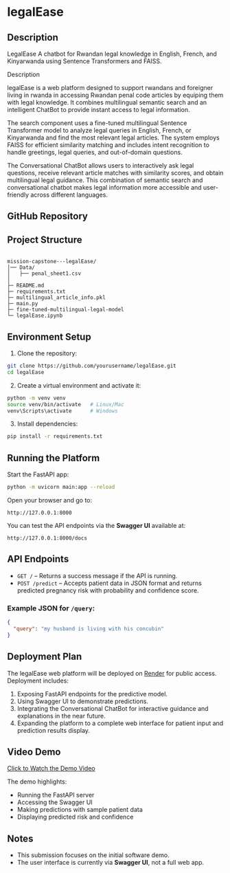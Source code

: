 # legalEase

## Description
LegalEase A chatbot for Rwandan legal knowledge in English, French, and Kinyarwanda using Sentence Transformers and FAISS.

Description 

legalEase is a web platform designed to support rwandans and foreigner living in rwanda in accessing Rwandan penal code articles by equiping them with legal knowledge. It combines multilingual semantic search and an intelligent ChatBot to provide instant access to legal information.

The search component uses a fine-tuned multilingual Sentence Transformer model to analyze legal queries in English, French, or Kinyarwanda and find the most relevant legal articles. The system employs FAISS for efficient similarity matching and includes intent recognition to handle greetings, legal queries, and out-of-domain questions.

The Conversational ChatBot allows users to interactively ask legal questions, receive relevant article matches with similarity scores, and obtain multilingual legal guidance. This combination of semantic search and conversational chatbot makes legal information more accessible and user-friendly across different languages.  

## GitHub Repository


## Project Structure
```

mission-capstone---legalEase/
│── Data/
│   ├── penal_sheet1.csv          
│
├─ README.md
├─ requirements.txt
├─ multilingual_article_info.pkl
├─ main.py
├─ fine-tuned-multilingual-legal-model
└─ legalEase.ipynb

````

## Environment Setup
1. Clone the repository:
```bash
git clone https://github.com/yourusername/legalEase.git
cd legalEase
````

2. Create a virtual environment and activate it:

```bash
python -m venv venv
source venv/bin/activate   # Linux/Mac
venv\Scripts\activate      # Windows
```

3. Install dependencies:

```bash
pip install -r requirements.txt
```

## Running the Platform

Start the FastAPI app:

```bash
python -m uvicorn main:app --reload
```

Open your browser and go to:

```
http://127.0.0.1:8000
```

You can test the API endpoints via the **Swagger UI** available at:

```
http://127.0.0.1:8000/docs
```

## API Endpoints

* `GET /` – Returns a success message if the API is running.
* `POST /predict` – Accepts patient data in JSON format and returns predicted pregnancy risk with probability and confidence score.

### Example JSON for `/query`:

```json
{
  "query": "my husband is living with his concubin"
}
```

## Deployment Plan

The legalEase web platform will be deployed on [Render](https://render.com) for public access. Deployment includes:

1. Exposing FastAPI endpoints for the predictive model.
2. Using Swagger UI to demonstrate predictions.
3. Integrating the Conversational ChatBot for interactive guidance and explanations in the near future.
4. Expanding the platform to a complete web interface for patient input and prediction results display.

## Video Demo

[Click to Watch the Demo Video](https://www.youtube.com/watch?v=eSwuXgh3sZM)

The demo highlights:

* Running the FastAPI server
* Accessing the Swagger UI
* Making predictions with sample patient data
* Displaying predicted risk and confidence

## Notes

* This submission focuses on the initial software demo.
* The user interface is currently via **Swagger UI**, not a full web app.

```
